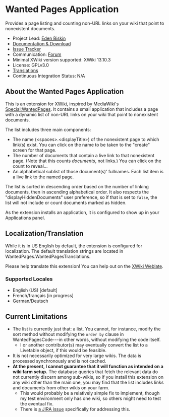 # Wanted Pages Application

Provides a page listing and counting non-URL links on your wiki that point to nonexistent documents.

* Project Lead: [Eden Biskin](https://xwiki.org/xwiki/bin/view/XWiki/EdenBiskin) 
* [Documentation & Download](https://extensions.xwiki.org/xwiki/bin/view/Extension/Wanted%20Pages%20Application/WebHome) 
* [Issue Tracker](https://jira.xwiki.org/projects/WANTEDPAGE/issues)
* Communication: [Forum](https://forum.xwiki.org)
* Minimal XWiki version supported: XWiki 13.10.3
* License: GPLv3.0
* [Translations](https://l10n.xwiki.org/projects/xwiki-contrib/wanted-pages-application/)
* Continuous Integration Status: N/A

## About the Wanted Pages Application

This is an extension for [XWiki](https://www.xwiki.org), inspired by MediaWiki's [Special:WantedPages](https://www.mediawiki.org/wiki/Special:WantedPages). It contains a small application that includes a page with a dynamic list of non-URL links on your wiki that point to nonexistent documents.

The list includes three main components:
  - The name (\<spaces\>.\<displayTitle\>) of the nonexistent page to which link(s) exist. You can click on the name to be taken to the "create" screen for that page.
  - The number of documents that contain a live link to that nonexistent page. (Note that this counts *documents*, not links.) You can click on the count to reveal...
  - An alphabetical sublist of those document(s)' fullnames. Each list item is a live link to the named page.

The list is sorted in descending order based on the number of linking documents, then in ascending alphabetical order. It also respects the "displayHiddenDocuments" user preference, so if that is set to `false`, the list will not include or count documents marked as hidden.

As the extension installs an application, it is configured to show up in your Applications panel.

## Localization/Translation

While it is in US English by default, the extension is configured for localization. The default translation strings are located in WantedPages.WantedPagesTranslations.

Please help translate this extension! You can help out on the [XWiki Weblate](https://l10n.xwiki.org/projects/xwiki-contrib/wanted-pages-application/).

### Supported Locales
  - English (US) [default]
  - French/français [in progress]
  - German/Deutsch

## Current Limitations

- The list is currently just that: a list. You cannot, for instance, modify the sort method without modifying the `order by` clause in WantedPagesCode---in other words, without modifying the code itself.
  - I or another contributor(s) may eventually convert the list to a Livetable object, if this would be feasible.
- It is not necessarily optimized for very large wikis. The data is processed synchronously and is not cached.
- **At the present, I cannot guarantee that it will function as intended on a wiki farm setup.** The database queries that fetch the relevant data do not currently discern among sub-wikis, so if you install this extension on any wiki other than the main one, you may find that the list includes links and documents from other wikis on your farm.
  - This would probably be a relatively simple fix to implement, though my test environment only has one wiki, so others might need to test the eventual fix.
  - There is [a JIRA issue](https://jira.xwiki.org/browse/WANTEDPAGE-1) specifically for addressing this.
